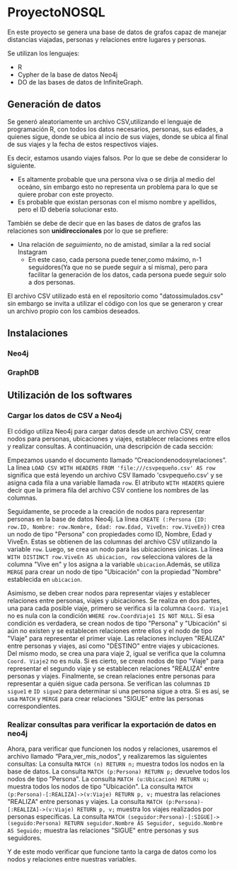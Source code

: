 # ProyectoNOSQL
En este proyecto se genera una base de datos de grafos capaz de manejar distancias viajadas, personas y relaciones entre lugares y personas.

Se utilizan los lenguajes:
* R
* Cypher de la base de datos Neo4j
* DO de las bases de datos de InfiniteGraph.

## Generación de datos
Se generó aleatoriamente un archivo CSV,utilizando el lenguaje de programación R, con todos los datos necesarios, personas, sus edades, a quienes sigue, donde se ubica al incio de sus viajes, donde se ubica al final de sus viajes y la fecha de estos respectivos viajes. 

Es decir, estamos usando viajes falsos. Por lo que se debe de considerar lo siguiente. 
 * Es altamente probable que una persona viva o se dirija al medio del oceáno, sin embargo esto no representa un problema para lo que se quiere probar con este proyecto.
 * Es probable que existan personas con el mismo nombre y apellidos, pero el ID debería solucionar esto.

También se debe de decir que en las bases de datos de grafos las relaciones son **unidireccionales** por lo que se prefiere:
* Una relación de *seguimiento*, no de amistad, similar a la red social Instagram
  * En este caso, cada persona puede tener,como máximo, n-1 seguidores(Ya que no se puede seguir a sí misma), pero para facilitar la generación de los datos, cada persona puede seguir solo a dos personas.

El archivo CSV utilizado está en el repositorio como "datossimulados.csv" sin embargo se invita a utilizar el código con los que se generaron y crear un archivo propio con los cambios deseados. 

## Instalaciones 
### Neo4j

### GraphDB


## Utilización de los softwares
### Cargar los datos de CSV a Neo4j 

El código utiliza Neo4j para cargar datos desde un archivo CSV, crear nodos para personas, ubicaciones y viajes, establecer relaciones entre ellos y realizar consultas. A continuación, una descripción de cada sección:

Empezamos usando el documento llamado “Creaciondenodosyrelaciones”. La línea `LOAD CSV WITH HEADERS FROM 'file:///csvpequeño.csv' AS row` significa que está leyendo un archivo CSV llamado 'csvpequeño.csv' y se asigna cada fila a una variable llamada `row`. El atributo `WITH HEADERS` quiere decir que la primera fila del archivo CSV contiene los nombres de las columnas.

Seguidamente, se procede a la creación de nodos para representar personas en la base de datos Neo4j. La línea `CREATE (:Persona {ID: row.ID, Nombre: row.Nombre, Edad: row.Edad, ViveEn: row.ViveEn})` crea un nodo de tipo "Persona" con propiedades como ID, Nombre, Edad y ViveEn. Estas se obtienen de las columnas del archivo CSV utilizando la variable `row`.
Luego, se crea un nodo para las ubicaciones únicas. La línea `WITH DISTINCT row.ViveEn AS ubicacion, row` selecciona valores de la columna "Vive en" y los asigna a la variable `ubicacion`.Además, se utiliza `MERGE` para crear un nodo de tipo "Ubicación" con la propiedad "Nombre" establecida en `ubicacion`.

Asimismo, se deben crear nodos para representar viajes y establecer relaciones entre personas, viajes y ubicaciones. Se realiza en dos partes, una para cada posible viaje, primero se verifica si la columna `Coord. Viaje1` no es nula con la condición `WHERE row.CoordViaje1 IS NOT NULL`. Si esa condición es verdadera, se crean nodos de tipo "Persona" y "Ubicación" si aún no existen y se establecen relaciones entre ellos y el nodo de tipo "Viaje" para representar el primer viaje. Las relaciones incluyen "REALIZA" entre personas y viajes, así como "DESTINO" entre viajes y ubicaciones. Del mismo modo, se crea una para viaje 2, igual se verifica que la columna `Coord. Viaje2` no es nula. Si es cierto, se crean nodos de tipo "Viaje" para representar el segundo viaje y se establecen relaciones "REALIZA" entre personas y viajes.
Finalmente, se crean relaciones entre personas para representar a quién sigue cada persona. Se verifican las columnas `ID sigue1` e `ID sigue2` para determinar si una persona sigue a otra. Si es así, se usa `MATCH` y `MERGE` para crear relaciones "SIGUE" entre las personas correspondientes.

### Realizar consultas para verificar la exportación de datos en neo4j
Ahora, para verificar que funcionen los nodos y relaciones, usaremos el archivo llamado “Para_ver_mis_nodos”, y realizaremos las siguientes consultas:
La consulta `MATCH (n) RETURN n;` muestra todos los nodos en la base de datos.
La consulta `MATCH (p:Persona) RETURN p;` devuelve todos los nodos de tipo "Persona".
La consulta `MATCH (u:Ubicacion) RETURN u;` muestra todos los nodos de tipo "Ubicación".
La consulta `MATCH (p:Persona)-[:REALIZA]->(v:Viaje) RETURN p, v;` muestra las relaciones "REALIZA" entre personas y viajes.
La consulta `MATCH (p:Persona)-[:REALIZA]->(v:Viaje) RETURN p, v;` muestra los viajes realizados por personas específicas.
La consulta `MATCH (seguidor:Persona)-[:SIGUE]->(seguido:Persona) RETURN seguidor.Nombre AS Seguidor, seguido.Nombre AS Seguido;` muestra las relaciones "SIGUE" entre personas y sus seguidores.

Y de este modo verificar que funcione tanto la carga de datos como los nodos y relaciones entre nuestras variables.


